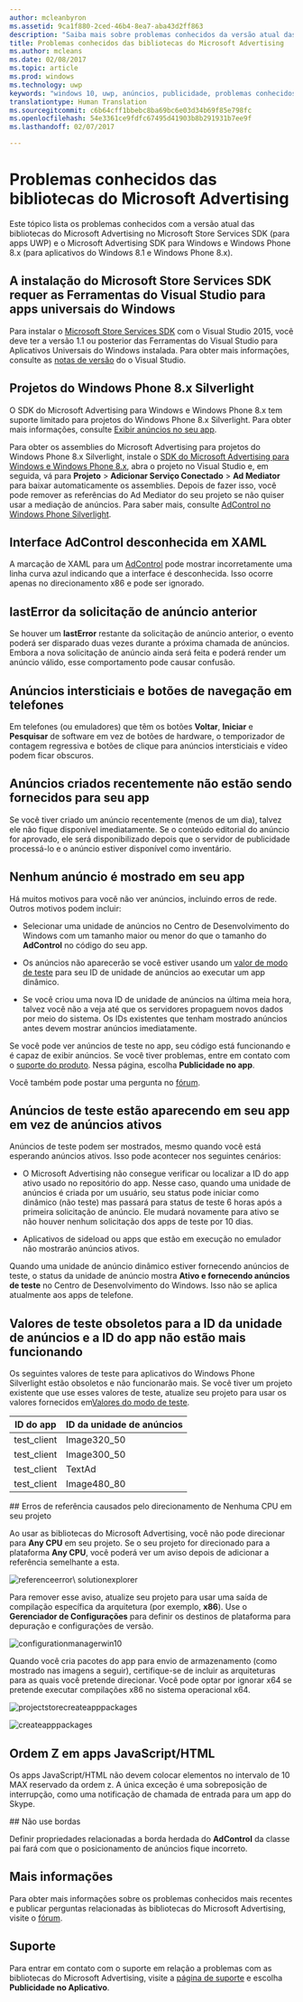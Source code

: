 ```yaml
---
author: mcleanbyron
ms.assetid: 9ca1f880-2ced-46b4-8ea7-aba43d2ff863
description: "Saiba mais sobre problemas conhecidos da versão atual das bibliotecas do Microsoft Advertising no Microsoft Store Services SDK."
title: Problemas conhecidos das bibliotecas do Microsoft Advertising
ms.author: mcleans
ms.date: 02/08/2017
ms.topic: article
ms.prod: windows
ms.technology: uwp
keywords: "windows 10, uwp, anúncios, publicidade, problemas conhecidos"
translationtype: Human Translation
ms.sourcegitcommit: c6b64cff1bbebc8ba69bc6e03d34b69f85e798fc
ms.openlocfilehash: 54e3361ce9fdfc67495d41903b8b291931b7ee9f
ms.lasthandoff: 02/07/2017

---
```


# <a name="known-issues-for-the-microsoft-advertising-libraries"></a>Problemas conhecidos das bibliotecas do Microsoft Advertising




Este tópico lista os problemas conhecidos com a versão atual das bibliotecas do Microsoft Advertising no Microsoft Store Services SDK (para apps UWP) e o Microsoft Advertising SDK para Windows e Windows Phone 8.x (para aplicativos do Windows 8.1 e Windows Phone 8.x).

## <a name="installation-of-microsoft-store-services-sdk-requires-visual-studio-tools-for-universal-windows-apps"></a>A instalação do Microsoft Store Services SDK requer as Ferramentas do Visual Studio para apps universais do Windows

Para instalar o [Microsoft Store Services SDK](http://aka.ms/store-em-sdk) com o Visual Studio 2015, você deve ter a versão 1.1 ou posterior das Ferramentas do Visual Studio para Aplicativos Universais do Windows instalada. Para obter mais informações, consulte as [notas de versão](http://go.microsoft.com/fwlink/?LinkID=624516) do o Visual Studio.

## <a name="windows-phone-8x-silverlight-projects"></a>Projetos do Windows Phone 8.x Silverlight

O SDK do Microsoft Advertising para Windows e Windows Phone 8.x tem suporte limitado para projetos do Windows Phone 8.x Silverlight. Para obter mais informações, consulte [Exibir anúncios no seu app](display-ads-in-your-app.md#silverlight_support).

Para obter os assemblies do Microsoft Advertising para projetos do Windows Phone 8.x Silverlight, instale o [SDK do Microsoft Advertising para Windows e Windows Phone 8.x](http://aka.ms/store-8-sdk), abra o projeto no Visual Studio e, em seguida, vá para **Projeto** > **Adicionar Serviço Conectado** > **Ad Mediator** para baixar automaticamente os assemblies. Depois de fazer isso, você pode remover as referências do Ad Mediator do seu projeto se não quiser usar a mediação de anúncios. Para saber mais, consulte [AdControl no Windows Phone Silverlight](adcontrol-in-windows-phone-silverlight.md).

## <a name="adcontrol-interface-unknown-in-xaml"></a>Interface AdControl desconhecida em XAML

A marcação de XAML para um [AdControl](https://msdn.microsoft.com/library/windows/apps/microsoft.advertising.winrt.ui.adcontrol.aspx) pode mostrar incorretamente uma linha curva azul indicando que a interface é desconhecida. Isso ocorre apenas no direcionamento x86 e pode ser ignorado.

## <a name="lasterror-from-previous-ad-request"></a>lastError da solicitação de anúncio anterior

Se houver um **lastError** restante da solicitação de anúncio anterior, o evento poderá ser disparado duas vezes durante a próxima chamada de anúncios. Embora a nova solicitação de anúncio ainda será feita e poderá render um anúncio válido, esse comportamento pode causar confusão.

## <a name="interstitial-ads-and-navigation-buttons-on-phones"></a>Anúncios intersticiais e botões de navegação em telefones

Em telefones (ou emuladores) que têm os botões **Voltar**, **Iniciar** e **Pesquisar** de software em vez de botões de hardware, o temporizador de contagem regressiva e botões de clique para anúncios intersticiais e vídeo podem ficar obscuros.

## <a name="recently-created-ads-are-not-being-served-to-your-app"></a>Anúncios criados recentemente não estão sendo fornecidos para seu app

Se você tiver criado um anúncio recentemente (menos de um dia), talvez ele não fique disponível imediatamente. Se o conteúdo editorial do anúncio for aprovado, ele será disponibilizado depois que o servidor de publicidade processá-lo e o anúncio estiver disponível como inventário.

## <a name="no-ads-are-shown-in-your-app"></a>Nenhum anúncio é mostrado em seu app

Há muitos motivos para você não ver anúncios, incluindo erros de rede. Outros motivos podem incluir:

* Selecionar uma unidade de anúncios no Centro de Desenvolvimento do Windows com um tamanho maior ou menor do que o tamanho do **AdControl** no código do seu app.

* Os anúncios não aparecerão se você estiver usando um [valor de modo de teste](test-mode-values.md) para seu ID de unidade de anúncios ao executar um app dinâmico.

* Se você criou uma nova ID de unidade de anúncios na última meia hora, talvez você não a veja até que os servidores propaguem novos dados por meio do sistema. Os IDs existentes que tenham mostrado anúncios antes devem mostrar anúncios imediatamente.

Se você pode ver anúncios de teste no app, seu código está funcionando e é capaz de exibir anúncios. Se você tiver problemas, entre em contato com o [suporte do produto](https://go.microsoft.com/fwlink/p/?LinkId=331508). Nessa página, escolha **Publicidade no app**.

Você também pode postar uma pergunta no [fórum](http://go.microsoft.com/fwlink/p/?LinkId=401266).

## <a name="test-ads-are-showing-in-your-app-instead-of-live-ads"></a>Anúncios de teste estão aparecendo em seu app em vez de anúncios ativos

Anúncios de teste podem ser mostrados, mesmo quando você está esperando anúncios ativos. Isso pode acontecer nos seguintes cenários:

* O Microsoft Advertising não consegue verificar ou localizar a ID do app ativo usado no repositório do app. Nesse caso, quando uma unidade de anúncios é criada por um usuário, seu status pode iniciar como dinâmico (não teste) mas passará para status de teste 6 horas após a primeira solicitação de anúncio. Ele mudará novamente para ativo se não houver nenhum solicitação dos apps de teste por 10 dias.

* Aplicativos de sideload ou apps que estão em execução no emulador não mostrarão anúncios ativos.

Quando uma unidade de anúncio dinâmico estiver fornecendo anúncios de teste, o status da unidade de anúncio mostra **Ativo e fornecendo anúncios de teste** no Centro de Desenvolvimento do Windows. Isso não se aplica atualmente aos apps de telefone.

## <a name="obsolete-test-values-for-ad-unit-id-and-application-id-no-longer-working"></a>Valores de teste obsoletos para a ID da unidade de anúncios e a ID do app não estão mais funcionando

Os seguintes valores de teste para aplicativos do Windows Phone Silverlight estão obsoletos e não funcionarão mais. Se você tiver um projeto existente que use esses valores de teste, atualize seu projeto para usar os valores fornecidos em[Valores do modo de teste](test-mode-values.md).

| ID do app  |  ID da unidade de anúncios    |
|-----------------|----------------|
| test_client     |  Image320_50   |
| test_client     |  Image300_50   |
| test_client     |  TextAd   |
| test_client     |  Image480_80   |

<span id="reference_errors"/>
## <a name="reference-errors-caused-by-targeting-any-cpu-in-your-project"></a>Erros de referência causados pelo direcionamento de Nenhuma CPU em seu projeto

Ao usar as bibliotecas do Microsoft Advertising, você não pode direcionar para **Any CPU** em seu projeto. Se o seu projeto for direcionado para a plataforma **Any CPU**, você poderá ver um aviso depois de adicionar a referência semelhante a esta.

![referenceerror\ solutionexplorer](images/13-19629921-023c-42ec-b8f5-bc0b63d5a191.jpg)

Para remover esse aviso, atualize seu projeto para usar uma saída de compilação específica da arquitetura (por exemplo, **x86**). Use o **Gerenciador de Configurações** para definir os destinos de plataforma para depuração e configurações de versão.

![configurationmanagerwin10](images/13-87074274-c10d-4dbd-9a06-453b7184f8de.png)

Quando você cria pacotes do app para envio de armazenamento (como mostrado nas imagens a seguir), certifique-se de incluir as arquiteturas para as quais você pretende direcionar. Você pode optar por ignorar x64 se pretende executar compilações x86 no sistema operacional x64.

![projectstorecreateapppackages](images/13-a99b05a4-8917-4c53-822e-2548fadf828a.png)

![createapppackages](images/13-16280cb1-a838-42b9-9256-eac7f33f5603.png)

## <a name="z-order-in-javascripthtml-apps"></a>Ordem Z em apps JavaScript/HTML

Os apps JavaScript/HTML não devem colocar elementos no intervalo de 10 MAX reservado da ordem z. A única exceção é uma sobreposição de interrupção, como uma notificação de chamada de entrada para um app do Skype.

<span id="bkmk-ui"/>
## <a name="do-not-use-borders"></a>Não use bordas

Definir propriedades relacionadas a borda herdada do **AdControl** da classe pai fará com que o posicionamento de anúncios fique incorreto.

## <a name="more-information"></a>Mais informações


Para obter mais informações sobre os problemas conhecidos mais recentes e publicar perguntas relacionadas às bibliotecas do Microsoft Advertising, visite o [fórum](http://go.microsoft.com/fwlink/p/?LinkId=401266).

## <a name="support"></a>Suporte


Para entrar em contato com o suporte em relação a problemas com as bibliotecas do Microsoft Advertising, visite a [página de suporte](https://go.microsoft.com/fwlink/p/?LinkId=331508) e escolha **Publicidade no Aplicativo**.

 

 

